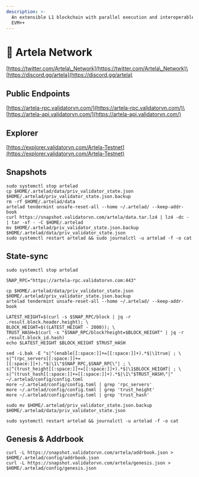 ```yaml
---
description: >-
  An extensible L1 blockchain with parallel execution and interoperable VMs.
  EVM++
---
```


# 🧊 Artela Network

[https://twitter.com/Artela\_Network](https://twitter.com/Artela\_Network)\
[https://discord.gg/artela](https://discord.gg/artela)

## Public Endpoints

[https://artela-rpc.validatorvn.com/](https://artela-rpc.validatorvn.com/)\
[https://artela-api.validatorvn.com/](https://artela-api.validatorvn.com/)

## Explorer

[https://explorer.validatorvn.com/Artela-Testnet](https://explorer.validatorvn.com/Artela-Testnet)

## Snapshots

```
sudo systemctl stop artelad
cp $HOME/.artelad/data/priv_validator_state.json $HOME/.artelad/priv_validator_state.json.backup
rm -rf $HOME/.artelad/data
artelad tendermint unsafe-reset-all --home ~/.artelad/ --keep-addr-book
curl https://snapshot.validatorvn.com/artela/data.tar.lz4 | lz4 -dc - | tar -xf - -C $HOME/.artelad
mv $HOME/.artelad/priv_validator_state.json.backup $HOME/.artelad/data/priv_validator_state.json
sudo systemctl restart artelad && sudo journalctl -u artelad -f -o cat

```

## State-sync

```
sudo systemctl stop artelad

SNAP_RPC="https://artela-rpc.validatorvn.com:443"

cp $HOME/.artelad/data/priv_validator_state.json $HOME/.artelad/priv_validator_state.json.backup
artelad tendermint unsafe-reset-all --home ~/.artelad/ --keep-addr-book

LATEST_HEIGHT=$(curl -s $SNAP_RPC/block | jq -r .result.block.header.height); \
BLOCK_HEIGHT=$((LATEST_HEIGHT - 2000)); \
TRUST_HASH=$(curl -s "$SNAP_RPC/block?height=$BLOCK_HEIGHT" | jq -r .result.block_id.hash)
echo $LATEST_HEIGHT $BLOCK_HEIGHT $TRUST_HASH

sed -i.bak -E "s|^(enable[[:space:]]+=[[:space:]]+).*$|\1true| ; \
s|^(rpc_servers[[:space:]]+=[[:space:]]+).*$|\1\"$SNAP_RPC,$SNAP_RPC\"| ; \
s|^(trust_height[[:space:]]+=[[:space:]]+).*$|\1$BLOCK_HEIGHT| ; \
s|^(trust_hash[[:space:]]+=[[:space:]]+).*$|\1\"$TRUST_HASH\"|" ~/.artelad/config/config.toml
more ~/.artelad/config/config.toml | grep 'rpc_servers'
more ~/.artelad/config/config.toml | grep 'trust_height'
more ~/.artelad/config/config.toml | grep 'trust_hash'

sudo mv $HOME/.artelad/priv_validator_state.json.backup $HOME/.artelad/data/priv_validator_state.json

sudo systemctl restart artelad && journalctl -u artelad -f -o cat

```

## Genesis & Addrbook

```
curl -L https://snapshot.validatorvn.com/artela/addrbook.json > $HOME/.artelad/config/addrbook.json
curl -L https://snapshot.validatorvn.com/artela/genesis.json > $HOME/.artelad/config/genesis.json
```

